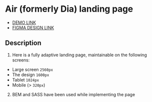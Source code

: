 # Air (formerly Dia) landing page
- [DEMO LINK](https://jstmpelowycz.github.io/layout_dia/)
- [FIGMA DESIGN LINK](https://www.figma.com/file/7qwsWggv9BAxMi2VPhBuPr/Air-(formerly-Dia)?node-id=9138%3A35)

## Description
1. Here is a fully adaptive landing page, maintainable on the following screens:
- Large screen `2560px`
- The design `1600px`
- Tablet `1024px`
- Mobile (> `320px`)

2. BEM and SASS have been used while implementing the page
